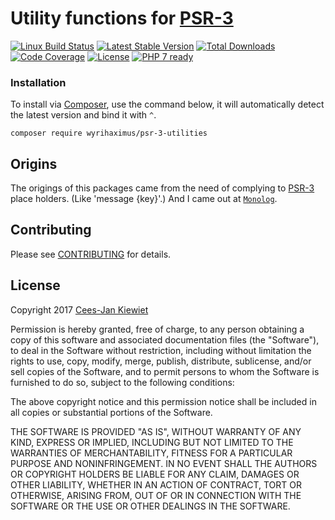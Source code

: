 # Utility functions for [PSR-3](http://www.php-fig.org/psr/psr-3/)

[![Linux Build Status](https://travis-ci.org/WyriHaximus/php-psr-3-utilities.png)](https://travis-ci.org/WyriHaximus/php-psr-3-utilities)
[![Latest Stable Version](https://poser.pugx.org/WyriHaximus/psr-3-utilities/v/stable.png)](https://packagist.org/packages/WyriHaximus/psr-3-utilities)
[![Total Downloads](https://poser.pugx.org/WyriHaximus/psr-3-utilities/downloads.png)](https://packagist.org/packages/WyriHaximus/psr-3-utilities/stats)
[![Code Coverage](https://scrutinizer-ci.com/g/WyriHaximus/php-psr-3-utilities/badges/coverage.png?b=master)](https://scrutinizer-ci.com/g/WyriHaximus/php-psr-3-utilities/?branch=master)
[![License](https://poser.pugx.org/WyriHaximus/psr-3-utilities/license.png)](https://packagist.org/packages/wyrihaximus/psr-3-utilities)
[![PHP 7 ready](http://php7ready.timesplinter.ch/WyriHaximus/php-psr-3-utilities/badge.svg)](https://travis-ci.org/WyriHaximus/php-psr-3-utilities)

### Installation ###

To install via [Composer](http://getcomposer.org/), use the command below, it will automatically detect the latest version and bind it with `^`.

```
composer require wyrihaximus/psr-3-utilities 
```

## Origins ##

The origings of this packages came from the need of complying to [PSR-3](http://www.php-fig.org/psr/psr-3/) place holders. (Like 'message {key}'.) And I came out at [`Monolog`](https://github.com/Seldaek/monolog/blob/6e6586257d9fb231bf039563632e626cdef594e5/src/Monolog/Processor/PsrLogMessageProcessor.php).

## Contributing ##

Please see [CONTRIBUTING](CONTRIBUTING.md) for details.

## License ##

Copyright 2017 [Cees-Jan Kiewiet](http://wyrihaximus.net/)

Permission is hereby granted, free of charge, to any person
obtaining a copy of this software and associated documentation
files (the "Software"), to deal in the Software without
restriction, including without limitation the rights to use,
copy, modify, merge, publish, distribute, sublicense, and/or sell
copies of the Software, and to permit persons to whom the
Software is furnished to do so, subject to the following
conditions:

The above copyright notice and this permission notice shall be
included in all copies or substantial portions of the Software.

THE SOFTWARE IS PROVIDED "AS IS", WITHOUT WARRANTY OF ANY KIND,
EXPRESS OR IMPLIED, INCLUDING BUT NOT LIMITED TO THE WARRANTIES
OF MERCHANTABILITY, FITNESS FOR A PARTICULAR PURPOSE AND
NONINFRINGEMENT. IN NO EVENT SHALL THE AUTHORS OR COPYRIGHT
HOLDERS BE LIABLE FOR ANY CLAIM, DAMAGES OR OTHER LIABILITY,
WHETHER IN AN ACTION OF CONTRACT, TORT OR OTHERWISE, ARISING
FROM, OUT OF OR IN CONNECTION WITH THE SOFTWARE OR THE USE OR
OTHER DEALINGS IN THE SOFTWARE.
